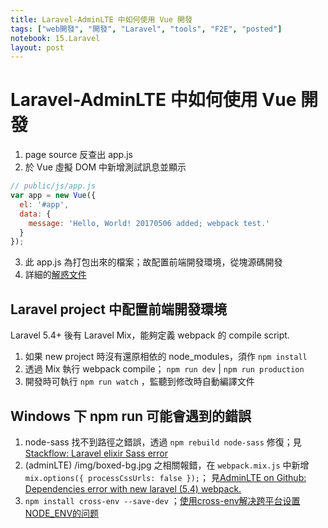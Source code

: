 ```yaml
---
title: Laravel-AdminLTE 中如何使用 Vue 開發
tags: ["web開發", "開發", "Laravel", "tools", "F2E", "posted"]
notebook: 15.Laravel
layout: post
---
```


# Laravel-AdminLTE 中如何使用 Vue 開發
1. page source 反查出 app.js
2. 於 Vue 虛擬 DOM 中新增測試訊息並顯示
  
```javascript
// public/js/app.js
var app = new Vue({
  el: '#app',
  data: {
    message: 'Hello, World! 20170506 added; webpack test.'
  }
});
```
3. 此 app.js 為打包出來的檔案；故配置前端開發環境，從塊源碼開發
4. 詳細的[解惑文件][1]

## Laravel project 中配置前端開發環境

Laravel 5.4+ 後有 Laravel Mix，能夠定義 webpack 的 compile script.

1. 如果 new project 時沒有還原相依的 node_modules，須作 `npm install`
2. 透過 Mix 執行 webpack compile； `npm run dev` | `npm run production`
3. 開發時可執行 `npm run watch` ，監聽到修改時自動編譯文件

## Windows 下 npm run 可能會遇到的錯誤
1. node-sass 找不到路徑之錯誤，透過 `npm rebuild node-sass` 修復；見[Stackflow: Laravel elixir Sass error][2]
2. (adminLTE) /img/boxed-bg.jpg 之相關報錯，在 `webpack.mix.js` 中新增 `mix.options({ processCssUrls: false });`；
   見[AdminLTE on Github: Dependencies error with new laravel (5.4) webpack.][3]
3. `npm install cross-env --save-dev` ；[使用cross-env解决跨平台设置NODE_ENV的问题][4]

<!-- 參考資料 -->

[1]: http://laravelacademy.org/post/6798.html "[ Laravel 5.4 文档 ] 前端 —— 编译资源（Laravel Mix）"
[2]: http://stackoverflow.com/questions/39173020/laravel-elixir-sass-error "Laravel elixir Sass error"
[3]: https://github.com/almasaeed2010/AdminLTE/issues/1360 "Dependencies error with new laravel (5.4) webpack."
[4]: https://segmentfault.com/a/1190000005811347 "使用cross-env解决跨平台设置NODE_ENV的问题"
